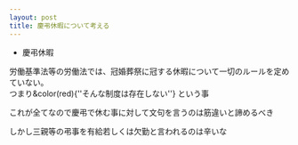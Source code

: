 ```yaml
---
layout: post
title: 慶弔休暇について考える
---
```


- 慶弔休暇

労働基準法等の労働法では、冠婚葬祭に冠する休暇について一切のルールを定めていない。  
つまり&color(red){''そんな制度は存在しない''} という事

これが全てなので慶弔で休む事に対して文句を言うのは筋違いと諦めるべき  

しかし三親等の弔事を有給若しくは欠勤と言われるのは辛いな
